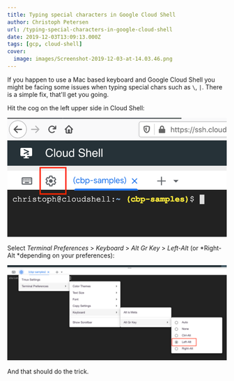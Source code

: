 ```yaml
---
title: Typing special characters in Google Cloud Shell
author: Christoph Petersen
url: /typing-special-characters-in-google-cloud-shell
date: 2019-12-03T13:09:13.000Z
tags: [gcp, cloud-shell]
cover: 
  image: images/Screenshot-2019-12-03-at-14.03.46.png
---
```


If you happen to use a Mac based keyboard and Google Cloud Shell you might be facing some issues when typing special chars such as `\`, `|`. There is a simple fix, that'll get you going.

Hit the cog on the left upper side in Cloud Shell:

![Settings option in Cloud Shell](images/Screenshot-2019-12-03-at-14.03.46.png)

Select *Terminal Preferences* > *Keyboard* > *Alt Gr Key* > *Left-Alt* (or *Right-Alt *depending on your preferences): 

![](images/Screenshot-2019-12-03-at-14.04.14.png)

And that should do the trick.
